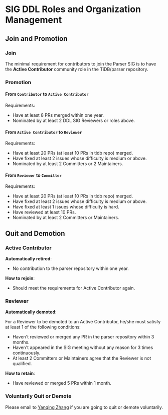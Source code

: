 # SIG DDL Roles and Organization Management

## Join and Promotion

### Join

The minimal requirement for contributors to join the Parser SIG is to have
the **Active Contributor** community role in the TiDB/parser repository.

### Promotion

#### From `Contributor` to `Active Contributor`

Requirements:

* Have at least 8 PRs merged within one year.
* Nominated by at least 2 DDL SIG Reviewers or roles above.

#### From `Active Contributor` to `Reviewer`

Requirements:

* Have at least 20 PRs (at least 10 PRs in tidb repo) merged.
* Have fixed at least 2 issues whose difficulty is medium or above.
* Nominated by at least 2 Committers or 2 Maintainers.

#### From `Reviewer` to `Committer`

Requirements:

* Have at least 20 PRs (at least 10 PRs in tidb repo) merged.
* Have fixed at least 2 issues whose difficulty is medium or above.
* Have fixed at least 1 issues whose difficulty is hard.
* Have reviewed at least 10 PRs.
* Nominated by at least 2 Committers or Maintainers.

## Quit and Demotion

### Active Contributor

**Automatically retired**:

* No contribution to the parser repository within one year.

**How to rejoin**:

* Should meet the requirements for Active Contributor again.

### Reviewer

**Automatically demoted**:

For a Reviewer to be demoted to an Active Contributor,  he/she must satisfy at
least 1 of the following conditions:

* Haven't reviewed or merged any PR in the parser repository within 3 months.
* Haven't appeared in the SIG meeting without any reason for 3 times continuously.
* At least 2 Committers or Maintainers agree that the Reviewer is not qualified.

**How to retain**:

* Have reviewed or merged 5 PRs within 1 month.

### Voluntarily Quit or Demote

Please email to [Yanqing Zhang](mailto:zhangyanqing@pingcap.com) if you are
going to quit or demote voluntarily.
